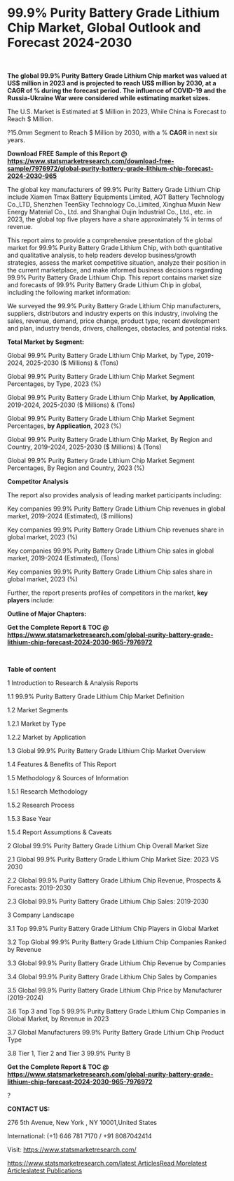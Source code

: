 <h1>99.9% Purity Battery Grade Lithium Chip Market, Global Outlook and Forecast 2024-2030</h1><br/><p><strong>The global 99.9% Purity Battery Grade Lithium Chip market was valued at US$ million in 2023 and is projected to reach US$ million by 2030, at a <strong>CAGR</strong> of % during the forecast period. The influence of COVID-19 and the Russia-Ukraine War were considered while estimating market sizes.</strong></p>
 
 
 
 <p>The U.S. Market is Estimated at $ Million in 2023, While China is Forecast to Reach $ Million.</p>
 
 
 
 <p>?15.0mm Segment to Reach $ Million by 2030, with a % <strong>CAGR</strong> in next six years.</p>
 
 
 
 <p><strong>Download FREE Sample of this Report @ <a href="https://www.statsmarketresearch.com/download-free-sample/7976972/global-purity-battery-grade-lithium-chip-forecast-2024-2030-965">https://www.statsmarketresearch.com/download-free-sample/7976972/global-purity-battery-grade-lithium-chip-forecast-2024-2030-965</a></strong></p>
 
 
 
 <p>The global key manufacturers of 99.9% Purity Battery Grade Lithium Chip include Xiamen Tmax Battery Equipments Limited, AOT Battery Technology Co.,LTD, Shenzhen TeenSky Technology Co.,Limited, Xinghua Muxin New Energy Material Co., Ltd. and Shanghai Oujin Industrial Co., Ltd., etc. in 2023, the global top five players have a share approximately % in terms of revenue.</p>
 
 
 
 <p>This report aims to provide a comprehensive presentation of the global market for 99.9% Purity Battery Grade Lithium Chip, with both quantitative and qualitative analysis, to help readers develop business/growth strategies, assess the market competitive situation, analyze their position in the current marketplace, and make informed business decisions regarding 99.9% Purity Battery Grade Lithium Chip. This report contains market size and forecasts of 99.9% Purity Battery Grade Lithium Chip in global, including the following market information:</p>
 
 
 
 <p>We surveyed the 99.9% Purity Battery Grade Lithium Chip manufacturers, suppliers, distributors and industry experts on this industry, involving the sales, revenue, demand, price change, product type, recent development and plan, industry trends, drivers, challenges, obstacles, and potential risks.</p>
 
 
 
 <p><strong>Total Market by Segment:</strong></p>
 
 
 
 <p>Global 99.9% Purity Battery Grade Lithium Chip Market, by Type, 2019-2024, 2025-2030 ($ Millions) & (Tons)</p>
 
 
 
 <p>Global 99.9% Purity Battery Grade Lithium Chip Market Segment Percentages, by Type, 2023 (%)</p>
 
 
 
 <p>Global 99.9% Purity Battery Grade Lithium Chip Market, <strong>by Application</strong>, 2019-2024, 2025-2030 ($ Millions) & (Tons)</p>
 
 
 
 <p>Global 99.9% Purity Battery Grade Lithium Chip Market Segment Percentages, <strong>by Application</strong>, 2023 (%)</p>
 
 
 
 <p>Global 99.9% Purity Battery Grade Lithium Chip Market, By Region and Country, 2019-2024, 2025-2030 ($ Millions) & (Tons)</p>
 
 
 
 <p>Global 99.9% Purity Battery Grade Lithium Chip Market Segment Percentages, By Region and Country, 2023 (%)</p>
 
 
 
 <p><strong>Competitor Analysis</strong></p>
 
 
 
 <p>The report also provides analysis of leading market participants including:</p>
 
 
 
 <p>Key companies 99.9% Purity Battery Grade Lithium Chip revenues in global market, 2019-2024 (Estimated), ($ millions)</p>
 
 
 
 <p>Key companies 99.9% Purity Battery Grade Lithium Chip revenues share in global market, 2023 (%)</p>
 
 
 
 <p>Key companies 99.9% Purity Battery Grade Lithium Chip sales in global market, 2019-2024 (Estimated), (Tons)</p>
 
 
 
 <p>Key companies 99.9% Purity Battery Grade Lithium Chip sales share in global market, 2023 (%)</p>
 
 
 
 <p>Further, the report presents profiles of competitors in the market, <strong>key players</strong> include:</p>
 
 
 
 <p><strong>Outline of Major Chapters:</strong></p>
 
 
 
 <div><b>Get the Complete Report & TOC @ <a href="https://www.statsmarketresearch.com/global-purity-battery-grade-lithium-chip-forecast-2024-2030-965-7976972">https://www.statsmarketresearch.com/global-purity-battery-grade-lithium-chip-forecast-2024-2030-965-7976972</a></b></div>
 
 
 
 <p><br />
 
 <b>Table of content</b></p>
 
 
 
 <p>1 Introduction to Research & Analysis Reports<br />
 
 1.1 99.9% Purity Battery Grade Lithium Chip Market Definition<br />
 
 1.2 Market Segments<br />
 
 1.2.1 Market by Type<br />
 
 1.2.2 Market by Application<br />
 
 1.3 Global 99.9% Purity Battery Grade Lithium Chip Market Overview<br />
 
 1.4 Features & Benefits of This Report<br />
 
 1.5 Methodology & Sources of Information<br />
 
 1.5.1 Research Methodology<br />
 
 1.5.2 Research Process<br />
 
 1.5.3 Base Year<br />
 
 1.5.4 Report Assumptions & Caveats<br />
 
 2 Global 99.9% Purity Battery Grade Lithium Chip Overall Market Size<br />
 
 2.1 Global 99.9% Purity Battery Grade Lithium Chip Market Size: 2023 VS 2030<br />
 
 2.2 Global 99.9% Purity Battery Grade Lithium Chip Revenue, Prospects & Forecasts: 2019-2030<br />
 
 2.3 Global 99.9% Purity Battery Grade Lithium Chip Sales: 2019-2030<br />
 
 3 Company Landscape<br />
 
 3.1 Top 99.9% Purity Battery Grade Lithium Chip Players in Global Market<br />
 
 3.2 Top Global 99.9% Purity Battery Grade Lithium Chip Companies Ranked by Revenue<br />
 
 3.3 Global 99.9% Purity Battery Grade Lithium Chip Revenue by Companies<br />
 
 3.4 Global 99.9% Purity Battery Grade Lithium Chip Sales by Companies<br />
 
 3.5 Global 99.9% Purity Battery Grade Lithium Chip Price by Manufacturer (2019-2024)<br />
 
 3.6 Top 3 and Top 5 99.9% Purity Battery Grade Lithium Chip Companies in Global Market, by Revenue in 2023<br />
 
 3.7 Global Manufacturers 99.9% Purity Battery Grade Lithium Chip Product Type<br />
 
 3.8 Tier 1, Tier 2 and Tier 3 99.9% Purity B</p>
 
 
 
 <div><b>Get the Complete Report & TOC @ <a href="https://www.statsmarketresearch.com/global-purity-battery-grade-lithium-chip-forecast-2024-2030-965-7976972">https://www.statsmarketresearch.com/global-purity-battery-grade-lithium-chip-forecast-2024-2030-965-7976972</a></b></div>
 
 
 
 <p>? </p>
 
 
 
 <p><b>CONTACT US:</b><br />
 
 276 5th Avenue, New York , NY 10001,United States<br />
 
 International: (+1) 646 781 7170 / +91 8087042414<br />
 
 Visit: <a href="https://www.statsmarketresearch.com/">https://www.statsmarketresearch.com/</a><br />
 
 <a href="https://gyeongbokgung.com">https://www.statsmarketresearch.com/</a><a href="https://hallyeomaritime.com">latest Articles</a><a href="https://jingwansa.com">Read More</a><a href="https://nguoiviet.jp/">latest Articles</a><a href="https://www.intelmarketresearch.com/">latest Publications</a></p>